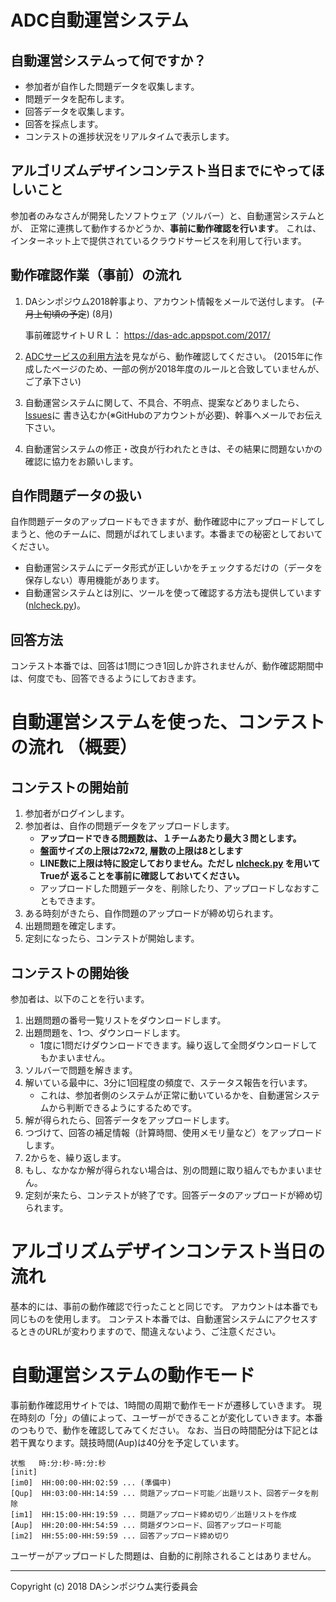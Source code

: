 # ADC自動運営システム

## 自動運営システムって何ですか？

- 参加者が自作した問題データを収集します。
- 問題データを配布します。
- 回答データを収集します。
- 回答を採点します。
- コンテストの進捗状況をリアルタイムで表示します。

## アルゴリズムデザインコンテスト当日までにやってほしいこと

参加者のみなさんが開発したソフトウェア（ソルバー）と、自動運営システムとが、
正常に連携して動作するかどうか、__事前に動作確認を行います__。
これは、インターネット上で提供されているクラウドサービスを利用して行います。

## 動作確認作業（事前）の流れ 

1. DAシンポジウム2018幹事より、アカウント情報をメールで送付します。
   (~~７月上旬頃の予定~~) (8月)
   
   事前確認サイトＵＲＬ： https://das-adc.appspot.com/2017/
   
2. [ADCサービスの利用方法](https://github.com/dasadc/conmgr/blob/master/adc2015.md)を見ながら、動作確認してください。
   (2015年に作成したページのため、一部の例が2018年度のルールと合致していませんが、ご了承下さい)
3. 自動運営システムに関して、不具合、不明点、提案などありましたら、
   [Issues](https://github.com/dasadc/conmgr/issues "Issues")に
   書き込むか(※GitHubのアカウントが必要)、幹事へメールでお伝え下さい。
4. 自動運営システムの修正・改良が行われたときは、その結果に問題ないかの確認に協力をお願いします。

## 自作問題データの扱い

自作問題データのアップロードもできますが、動作確認中にアップロードしてしまうと、他のチームに、問題がばれてしまいます。本番までの秘密としておいてください。

- 自動運営システムにデータ形式が正しいかをチェックするだけの（データを保存しない）専用機能があります。
- 自動運営システムとは別に、ツールを使って確認する方法も提供しています([nlcheck.py](nlcheck.html))。

## 回答方法

コンテスト本番では、回答は1問につき1回しか許されませんが、動作確認期間中は、何度でも、回答できるようにしておきます。

# 自動運営システムを使った、コンテストの流れ （概要）

## コンテストの開始前

1. 参加者がログインします。
2. 参加者は、自作の問題データをアップロードします。
   - **アップロードできる問題数は、１チームあたり最大３問とします。**
   - **盤面サイズの上限は72x72, 層数の上限は8とします**
   - **LINE数に上限は特に設定しておりません。ただし [nlcheck.py](nlcheck.html) を用いてTrueが
   返ることを事前に確認しておいてください。**
   - アップロードした問題データを、削除したり、アップロードしなおすこともできます。
3. ある時刻がきたら、自作問題のアップロードが締め切られます。
4. 出題問題を確定します。
5. 定刻になったら、コンテストが開始します。

## コンテストの開始後

参加者は、以下のことを行います。

1. 出題問題の番号一覧リストをダウンロードします。
2. 出題問題を、1つ、ダウンロードします。
   - 1度に1問だけダウンロードできます。繰り返して全問ダウンロードしてもかまいません。
3. ソルバーで問題を解きます。
4. 解いている最中に、3分に1回程度の頻度で、ステータス報告を行います。
   - これは、参加者側のシステムが正常に動いているかを、自動運営システムから判断できるようにするためです。
5. 解が得られたら、回答データをアップロードします。
6. つづけて、回答の補足情報（計算時間、使用メモリ量など）をアップロードします。
7. 2からを、繰り返します。
8. もし、なかなか解が得られない場合は、別の問題に取り組んでもかまいません。
9. 定刻が来たら、コンテストが終了です。回答データのアップロードが締め切られます。

# アルゴリズムデザインコンテスト当日の流れ

基本的には、事前の動作確認で行ったことと同じです。
アカウントは本番でも同じものを使用します。
コンテスト本番では、自動運営システムにアクセスするときのURLが変わりますので、間違えないよう、ご注意ください。

# 自動運営システムの動作モード

事前動作確認用サイトでは、1時間の周期で動作モードが遷移していきます。
現在時刻の「分」の値によって、ユーザーができることが変化していきます。本番のつもりで、動作を確認してみてください。
なお、当日の時間配分は下記とは若干異なります。競技時間(Aup)は40分を予定しています。

```
状態   時:分:秒-時:分:秒
[init]
[im0]  HH:00:00-HH:02:59 ... (準備中)
[Qup]  HH:03:00-HH:14:59 ... 問題アップロード可能／出題リスト、回答データを削除
[im1]  HH:15:00-HH:19:59 ... 問題アップロード締め切り／出題リストを作成
[Aup]  HH:20:00-HH:54:59 ... 問題ダウンロード、回答アップロード可能
[im2]  HH:55:00-HH:59:59 ... 回答アップロード締め切り
```

ユーザーがアップロードした問題は、自動的に削除されることはありません。

---
Copyright (c) 2018 DAシンポジウム実行委員会
